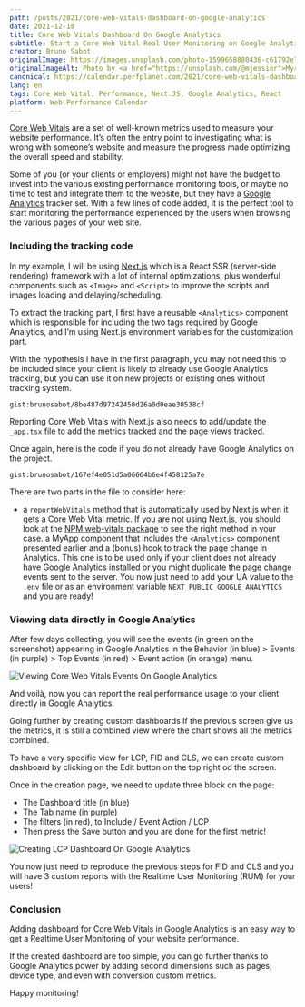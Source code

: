 ```yaml
---
path: /posts/2021/core-web-vitals-dashboard-on-google-analytics
date: 2021-12-18
title: Core Web Vitals Dashboard On Google Analytics
subtitle: Start a Core Web Vital Real User Monitoring on Google Analytics
creator: Bruno Sabot
originalImage: https://images.unsplash.com/photo-1599658880436-c61792e70672
originalImageAlt: Photo by <a href="https://unsplash.com/@mjessier">Myriam Jessier</a> on <a href="https://unsplash.com">Unsplash</a>.
canonical: https://calendar.perfplanet.com/2021/core-web-vitals-dashboard-on-google-analytics/
lang: en
tags: Core Web Vital, Performance, Next.JS, Google Analytics, React
platform: Web Performance Calendar
---
```


[Core Web Vitals](https://web.dev/vitals/) are a set of well-known metrics used to measure your website performance. It’s often the entry point to investigating what is wrong with someone’s website and measure the progress made optimizing the overall speed and stability.

Some of you (or your clients or employers) might not have the budget to invest into the various existing performance monitoring tools, or maybe no time to test and integrate them to the website, but they have a [Google Analytics](https://analytics.google.com/analytics/web/) tracker set. With a few lines of code added, it is the perfect tool to start monitoring the performance experienced by the users when browsing the various pages of your web site.

### Including the tracking code

In my example, I will be using [Next.js](https://nextjs.org/) which is a React SSR (server-side rendering) framework with a lot of internal optimizations, plus wonderful components such as `<Image>` and `<Script>` to improve the scripts and images loading and delaying/scheduling.

To extract the tracking part, I first have a reusable `<Analytics>` component which is responsible for including the two tags required by Google Analytics, and I’m using Next.js environment variables for the customization part.

With the hypothesis I have in the first paragraph, you may not need this to be included since your client is likely to already use Google Analytics tracking, but you can use it on new projects or existing ones without tracking system.

`gist:brunosabot/8be487d97242450d26a0d0eae30538cf`

Reporting Core Web Vitals with Next.js also needs to add/update the `_app.tsx` file to add the metrics tracked and the page views tracked.

Once again, here is the code if you do not already have Google Analytics on the project.

`gist:brunosabot/167ef4e051d5a06664b6e4f458125a7e`

There are two parts in the file to consider here:

- a `reportWebVitals` method that is automatically used by Next.js when it gets a Core Web Vital metric. If you are not using Next.js, you should look at the [NPM web-vitals package](https://www.npmjs.com/package/web-vitals) to see the right method in your case.
  a MyApp component that includes the `<Analytics>` component presented earlier and a (bonus) hook to track the page change in Analytics. This one is to be used only if your client does not already have Google Analytics installed or you might duplicate the page change events sent to the server.
  You now just need to add your UA value to the `.env` file or as an environment variable `NEXT_PUBLIC_GOOGLE_ANALYTICS` and you are ready!

### Viewing data directly in Google Analytics

After few days collecting, you will see the events (in green on the screenshot) appearing in Google Analytics in the Behavior (in blue) > Events (in purple) > Top Events (in red) > Event action (in orange) menu.

![Viewing Core Web Vitals Events On Google Analytics](https://calendar.perfplanet.com/images/2021/bruno/view-events-on-analytics.png)

And voilà, now you can report the real performance usage to your client directly in Google Analytics.

Going further by creating custom dashboards
If the previous screen give us the metrics, it is still a combined view where the chart shows all the metrics combined.

To have a very specific view for LCP, FID and CLS, we can create custom dashboard by clicking on the Edit button on the top right od the screen.

Once in the creation page, we need to update three block on the page:

- The Dashboard title (in blue)
- The Tab name (in purple)
- The filters (in red), to Include / Event Action / LCP
- Then press the Save button and you are done for the first metric!

![Creating LCP Dashboard On Google Analytics](https://calendar.perfplanet.com/images/2021/bruno/creating-lcp-dashboard-on-analytics.png)

You now just need to reproduce the previous steps for FID and CLS and you will have 3 custom reports with the Realtime User Monitoring (RUM) for your users!

### Conclusion

Adding dashboard for Core Web Vitals in Google Analytics is an easy way to get a Realtime User Monitoring of your website performance.

If the created dashboard are too simple, you can go further thanks to Google Analytics power by adding second dimensions such as pages, device type, and even with conversion custom metrics.

Happy monitoring!

